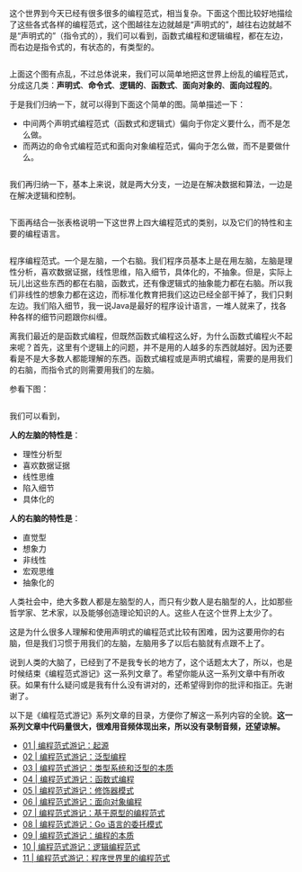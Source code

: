 <p>这个世界到今天已经有很多很多的编程范式，相当复杂。下面这个图比较好地描绘了这些各式各样的编程范式，这个图越往左边就越是“声明式的”，越往右边就越不是“声明式的”（指令式的），我们可以看到，函数式编程和逻辑编程，都在左边，而右边是指令式的，有状态的，有类型的。</p>
<p><img src="https://static001.geekbang.org/resource/image/9d/8d/9d6ac4820cc070a6b567d3f514d9ea8d.png" alt="" /></p>
<p>上面这个图有点乱，不过总体说来，我们可以简单地把这世界上纷乱的编程范式，分成这几类：<strong>声明式</strong>、<strong>命令式</strong>、<strong>逻辑的</strong>、<strong>函数式</strong>、<strong>面向对象的</strong>、<strong>面向过程的</strong>。</p>
<p>于是我们归纳一下，就可以得到下面这个简单的图。简单描述一下：</p>
<ul>
<li>中间两个声明式编程范式（函数式和逻辑式）偏向于你定义要什么，而不是怎么做。</li>
<li>而两边的命令式编程范式和面向对象编程范式，偏向于怎么做，而不是要做什么。</li>
</ul>
<p><img src="https://static001.geekbang.org/resource/image/d6/50/d64bf8275ee9e0eac3112dcd342d9350.png" alt="" /></p>
<p>我们再归纳一下，基本上来说，就是两大分支，一边是在解决数据和算法，一边是在解决逻辑和控制。</p>
<!-- [[[read_end]]] -->
<p><img src="https://static001.geekbang.org/resource/image/bf/ef/bf6945c2ca2ec5564ecbbf1c81503eef.png" alt="" /></p>
<p>下面再结合一张表格说明一下这世界上四大编程范式的类别，以及它们的特性和主要的编程语言。</p>
<p><img src="https://static001.geekbang.org/resource/image/fc/ab/fcd2780bcb35c17e475eedb94b1f66ab.png" alt="" /></p>
<p>程序编程范式。一个是左脑，一个右脑。我们程序员基本上是在用左脑，左脑是理性分析，喜欢数据证据，线性思维，陷入细节，具体化的，不抽象。但是，实际上玩儿出这些东西的都在右脑，函数式，还有像逻辑式的抽象能力都在右脑。所以我们非线性的想象力都在这边，而标准化教育把我们这边已经全部干掉了，我们只剩左边。我们陷入细节，我一说Java是最好的程序设计语言，一堆人就来了，找各种各样的细节问题跟你纠缠。</p>
<p>离我们最近的是函数式编程，但既然函数式编程这么好，为什么函数式编程火不起来呢？首先，这里有个逻辑上的问题，并不是用的人越多的东西就越好。因为还要看是不是大多数人都能理解的东西。函数式编程或是声明式编程，需要的是用我们的右脑，而指令式的则需要用我们的左脑。</p>
<p>参看下图：</p>
<p><img src="https://static001.geekbang.org/resource/image/11/c7/11f63d119d5954724b42024f9d6a64c7.png" alt="" /></p>
<p>我们可以看到，</p>
<p><strong>人的左脑的特性是</strong>：</p>
<ul>
<li>理性分析型</li>
<li>喜欢数据证据</li>
<li>线性思维</li>
<li>陷入细节</li>
<li>具体化的</li>
</ul>
<p><strong>人的右脑的特性是</strong>：</p>
<ul>
<li>直觉型</li>
<li>想象力</li>
<li>非线性</li>
<li>宏观思维</li>
<li>抽象化的</li>
</ul>
<p>人类社会中，绝大多数人都是左脑型的人，而只有少数人是右脑型的人，比如那些哲学家、艺术家，以及能够创造理论知识的人。这些人在这个世界上太少了。</p>
<p>这是为什么很多人理解和使用声明式的编程范式比较有困难，因为这要用你的右脑，但是我们习惯于用我们的左脑，左脑用多了以后右脑就有点跟不上了。</p>
<p>说到人类的大脑了，已经到了不是我专长的地方了，这个话题太大了，所以，也是时候结束《编程范式游记》这一系列文章了。希望你能从这一系列文章中有所收获。如果有什么疑问或是我有什么没有讲对的，还希望得到你的批评和指正。先谢谢了。</p>
<p>以下是《编程范式游记》系列文章的目录，方便你了解这一系列内容的全貌。<strong>这一系列文章中代码量很大，很难用音频体现出来，所以没有录制音频，还望谅解。</strong></p>
<ul>
<li><a href="https://time.geekbang.org/column/article/301">01 | 编程范式游记：起源</a></li>
<li><a href="https://time.geekbang.org/column/article/303">02 | 编程范式游记：泛型编程</a></li>
<li><a href="https://time.geekbang.org/column/article/2017">03 | 编程范式游记：类型系统和泛型的本质</a></li>
<li><a href="https://time.geekbang.org/column/article/2711">04 | 编程范式游记：函数式编程</a></li>
<li><a href="https://time.geekbang.org/column/article/2723">05 | 编程范式游记：修饰器模式</a></li>
<li><a href="https://time.geekbang.org/column/article/2729">06 | 编程范式游记：面向对象编程</a></li>
<li><a href="https://time.geekbang.org/column/article/2741">07 | 编程范式游记：基于原型的编程范式</a></li>
<li><a href="https://time.geekbang.org/column/article/2748">08 | 编程范式游记：Go 语言的委托模式</a></li>
<li><a href="https://time.geekbang.org/column/article/2751">09 | 编程范式游记：编程的本质</a></li>
<li><a href="https://time.geekbang.org/column/article/2752">10 | 编程范式游记：逻辑编程范式</a></li>
<li><a href="https://time.geekbang.org/column/article/2754">11 | 编程范式游记：程序世界里的编程范式</a></li>
</ul>
